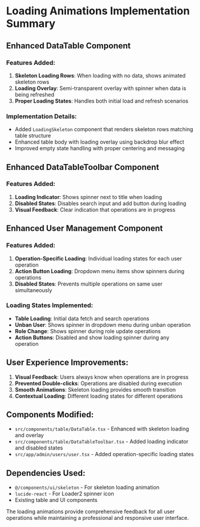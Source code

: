 # Loading Animations Implementation Summary

## Enhanced DataTable Component

### Features Added:
1. **Skeleton Loading Rows**: When loading with no data, shows animated skeleton rows
2. **Loading Overlay**: Semi-transparent overlay with spinner when data is being refreshed
3. **Proper Loading States**: Handles both initial load and refresh scenarios

### Implementation Details:
- Added `LoadingSkeleton` component that renders skeleton rows matching table structure
- Enhanced table body with loading overlay using backdrop blur effect
- Improved empty state handling with proper centering and messaging

## Enhanced DataTableToolbar Component

### Features Added:
1. **Loading Indicator**: Shows spinner next to title when loading
2. **Disabled States**: Disables search input and add button during loading
3. **Visual Feedback**: Clear indication that operations are in progress

## Enhanced User Management Component

### Features Added:
1. **Operation-Specific Loading**: Individual loading states for each user operation
2. **Action Button Loading**: Dropdown menu items show spinners during operations
3. **Disabled States**: Prevents multiple operations on same user simultaneously

### Loading States Implemented:
- **Table Loading**: Initial data fetch and search operations
- **Unban User**: Shows spinner in dropdown menu during unban operation
- **Role Change**: Shows spinner during role update operations
- **Action Buttons**: Disabled and show loading spinner during any operation

## User Experience Improvements:
1. **Visual Feedback**: Users always know when operations are in progress
2. **Prevented Double-clicks**: Operations are disabled during execution
3. **Smooth Animations**: Skeleton loading provides smooth transition
4. **Contextual Loading**: Different loading states for different operations

## Components Modified:
- `src/components/table/DataTable.tsx` - Enhanced with skeleton loading and overlay
- `src/components/table/DataTableToolbar.tsx` - Added loading indicator and disabled states
- `src/app/admin/users/user.tsx` - Added operation-specific loading states

## Dependencies Used:
- `@/components/ui/skeleton` - For skeleton loading animation
- `lucide-react` - For Loader2 spinner icon
- Existing table and UI components

The loading animations provide comprehensive feedback for all user operations while maintaining a professional and responsive user interface.